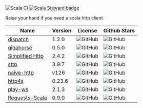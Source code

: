![Scala CI](https://github.com/mfirry/scala-http-clients/workflows/Scala%20CI/badge.svg)
[![Scala Steward badge](https://img.shields.io/badge/Scala_Steward-helping-blue.svg?style=flat&logo=data:image/png;base64,iVBORw0KGgoAAAANSUhEUgAAAA4AAAAQCAMAAAARSr4IAAAAVFBMVEUAAACHjojlOy5NWlrKzcYRKjGFjIbp293YycuLa3pYY2LSqql4f3pCUFTgSjNodYRmcXUsPD/NTTbjRS+2jomhgnzNc223cGvZS0HaSD0XLjbaSjElhIr+AAAAAXRSTlMAQObYZgAAAHlJREFUCNdNyosOwyAIhWHAQS1Vt7a77/3fcxxdmv0xwmckutAR1nkm4ggbyEcg/wWmlGLDAA3oL50xi6fk5ffZ3E2E3QfZDCcCN2YtbEWZt+Drc6u6rlqv7Uk0LdKqqr5rk2UCRXOk0vmQKGfc94nOJyQjouF9H/wCc9gECEYfONoAAAAASUVORK5CYII=)](https://scala-steward.org)

Raise your hand if you need a scala http client.

| Name                                               | Version | License                                                                     | Github Stars                                                      |
|----------------------------------------------------|---------|-----------------------------------------------------------------------------|-------------------------------------------------------------------|
| [dispatch](https://github.com/dispatch/reboot)     | 1.2.0   | ![GitHub](https://img.shields.io/github/license/dispatch/reboot)            | ![GitHub](https://img.shields.io/github/stars/dispatch/reboot)    |
| [gigahorse](https://github.com/eed3si9n/gigahorse) | 0.5.0   | ![GitHub](https://img.shields.io/github/license/eed3si9n/gigahorse)         | ![GitHub](https://img.shields.io/github/stars/eed3si9n/gigahorse) |
| [Simplified Http]()                                | 2.4.2   | ![GitHub](https://img.shields.io/github/license/scalaj/scalaj-http)         | ![GitHub](https://img.shields.io/github/stars/scalaj/scalaj-http) |
| [sttp](https://github.com/softwaremill/sttp)                                           | 3.9.7  | ![GitHub](https://img.shields.io/github/license/softwaremill/sttp)          | ![GitHub](https://img.shields.io/github/stars/softwaremill/sttp)  |
| [naive-http]()                                     | v126    | ![GitHub](https://img.shields.io/github/license/timt/naive-http)            | ![GitHub](https://img.shields.io/github/stars/timt/naive-http)    |
| [http4s](https://github.com/http4s/http4s)                                         | 0.23.6  | ![GitHub](https://img.shields.io/github/license/http4s/http4s)              | ![GitHub]( https://img.shields.io/github/stars/http4s/http4s)     |
| [play-ws]()                                           | 2.1.3   | ![GitHub](https://img.shields.io/github/license/play/play)                  | ![GitHub](https://img.shields.io/github/stars/play/play)          |
| [Requests-Scala]()                                 | 0.9.0   | ![GitHub](https://img.shields.io/github/license/com-lihaoyi/requests-scala) | ![GitHub](https://img.shields.io/github/stars/scalatra/scalatra)  |